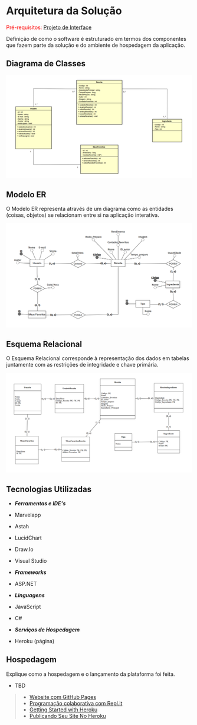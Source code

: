 # Arquitetura da Solução

<span style="color:red">Pré-requisitos: <a href="3-Projeto de Interface.md"> Projeto de Interface</a></span>

Definição de como o software é estruturado em termos dos componentes que fazem parte da solução e do ambiente de hospedagem da aplicação.

## Diagrama de Classes

![image](https://raw.githubusercontent.com/ICEI-PUC-Minas-PMV-ADS/pmv-ads-2021-2-e2-proj-int-t1-t1-grupo-4/main/docs/img/diagramaclasses.png)

## Modelo ER

O Modelo ER representa através de um diagrama como as entidades (coisas, objetos) se relacionam entre si na aplicação interativa.

![image](https://raw.githubusercontent.com/ICEI-PUC-Minas-PMV-ADS/pmv-ads-2021-2-e2-proj-int-t1-t1-grupo-4/main/docs/img/entidaderelacionamento.png)

## Esquema Relacional

O Esquema Relacional corresponde à representação dos dados em tabelas juntamente com as restrições de integridade e chave primária.

![image](https://github.com/ICEI-PUC-Minas-PMV-ADS/pmv-ads-2021-2-e2-proj-int-t1-t1-grupo-4/blob/main/docs/img/modelorelacional.png?raw=true) 

## Tecnologias Utilizadas

  - _**Ferramentas e IDE's**_
  
  - Marvelapp
  - Astah
  - LucidChart
  - Draw.Io
  - Visual Studio
  
  - _**Frameworks**_
 
  - ASP.NET
  
  - _**Linguagens**_

  - JavaScript
  - C#

  - _**Serviços de Hospedagem**_
  - Heroku (página)


## Hospedagem

Explique como a hospedagem e o lançamento da plataforma foi feita.
 
- TBD
 

> - [Website com GitHub Pages](https://pages.github.com/)
> - [Programação colaborativa com Repl.it](https://repl.it/)
> - [Getting Started with Heroku](https://devcenter.heroku.com/start)
> - [Publicando Seu Site No Heroku](http://pythonclub.com.br/publicando-seu-hello-world-no-heroku.html)
